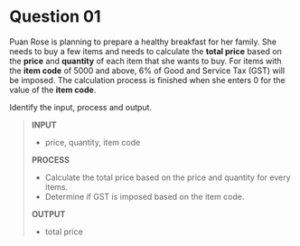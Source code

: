 # **Question 01**
Puan Rose is planning to prepare a healthy breakfast for her family. She needs to buy a few items and needs to calculate the **total price** based on the **price** and **quantity** of each item that she wants to buy. For items with the **item code** of 5000 and above, 6% of Good and Service Tax (GST) will be imposed. The calculation process is finished when she enters 0 for the value of the **item code**.

Identify the input, process and output.

> **INPUT**
> 
> * price, quantity, item code
> 
> **PROCESS**
> 
> * Calculate the total price based on the price and quantity for every items.
> * Determine if GST is imposed based on the item code.
> 
> **OUTPUT**
>
> * total price

